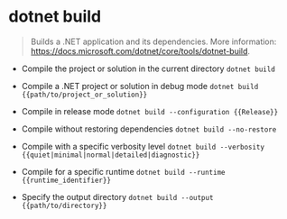 # dotnet build
> Builds a .NET application and its dependencies.
> More information: <https://docs.microsoft.com/dotnet/core/tools/dotnet-build>.

- Compile the project or solution in the current directory
`dotnet build`

- Compile a .NET project or solution in debug mode
`dotnet build {{path/to/project_or_solution}}`

- Compile in release mode
`dotnet build --configuration {{Release}}`

- Compile without restoring dependencies
`dotnet build --no-restore`

- Compile with a specific verbosity level
`dotnet build --verbosity {{quiet|minimal|normal|detailed|diagnostic}}`

- Compile for a specific runtime
`dotnet build --runtime {{runtime_identifier}}`

- Specify the output directory
`dotnet build --output {{path/to/directory}}`
